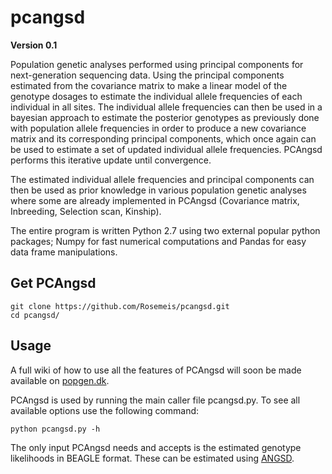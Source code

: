 # pcangsd

**Version 0.1**

Population genetic analyses performed using principal components for next-generation sequencing data. Using the principal components estimated from the covariance matrix to make a linear model of the genotype dosages to estimate the individual allele frequencies of each individual in all sites. The individual allele frequencies can then be used in a bayesian approach to estimate the posterior genotypes as previously done with population allele frequencies in order to produce a new covariance matrix and its corresponding principal components, which once again can be used to estimate a set of updated individual allele frequencies. PCAngsd performs this iterative update until convergence.

The estimated individual allele frequencies and principal components can then be used as prior knowledge in various population genetic analyses where some are already implemented in PCAngsd (Covariance matrix, Inbreeding, Selection scan, Kinship).

The entire program is written Python 2.7 using two external popular python packages; Numpy for fast numerical computations and Pandas for easy data frame manipulations.

## Get PCAngsd
```
git clone https://github.com/Rosemeis/pcangsd.git
cd pcangsd/
```

## Usage
A full wiki of how to use all the features of PCAngsd will soon be made available on [popgen.dk](http://popgen.dk/front/). 

PCAngsd is used by running the main caller file pcangsd.py. To see all available options use the following command:
```
python pcangsd.py -h
```

The only input PCAngsd needs and accepts is the estimated genotype likelihoods in BEAGLE format. These can be estimated using [ANGSD](https://github.com/ANGSD/angsd).
